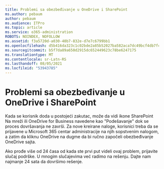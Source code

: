 ```yaml
---
title: Problemi sa obezbeđivanje u OneDrive i SharePoint
ms.author: pebaum
author: pebaum
ms.audience: ITPro
ms.topic: article
ms.service: o365-administration
ROBOTS: NOINDEX, NOFOLLOW
ms.assetid: f3a5720d-a030-40b7-832e-d7e7c6799bb1
ms.openlocfilehash: d5b416da323c1c02bde2a85b52027ba582aca7dc49bcf4db7fcede5100d0ed7a
ms.sourcegitcommit: b5f7da89a650d2915dc652449623c78be6247175
ms.translationtype: MT
ms.contentlocale: sr-Latn-RS
ms.lasthandoff: 08/05/2021
ms.locfileid: "53943785"
---
```

# <a name="provisioning-issues-in-onedrive-and-sharepoint"></a>Problemi sa obezbeđivanje u OneDrive i SharePoint

Kada se korisnik doda u postojeći zakutac, može da vidi ikone SharePoint Na mreži ili OneDrive for Business navedene kao "Podešavanje" dok se proces dovršavanja ne završi. Za nove kreirane naloge, korisnici treba da se prijavene u Microsoft 365 centar administracije na njih sopstvenim nalogom, a zatim da kliknu OneDrive na dugme da bi ručno započeli obezbeđivanje OneDrive sajta.
  
Ako prođe više od 24 časa od kada ste prvi put videli ovaj problem, prijavite slučaj podrške. U mnogim slučajevima već radimo na rešenju. Dajte nam najmanje 24 sata da dovršimo rešenje.
  